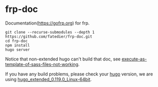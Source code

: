 # frp-doc

Documentation(https://gofrp.org) for frp.

```
git clone --recurse-submodules --depth 1 https://github.com/fatedier/frp-doc.git
cd frp-doc
npm install
hugo server
```

Notice that non-extended hugo can't build that doc, see [execute-as-template-of-sass-files-not-working](https://discourse.gohugo.io/t/execute-as-template-of-sass-files-not-working/17627/2).

If you have any build problems, please check your [hugo](https://github.com/gohugoio/hugo/releases) version, we are using [hugo_extended_0.119.0_Linux-64bit](https://github.com/gohugoio/hugo/releases/download/v0.119.0/hugo_extended_0.119.0_Linux-64bit.tar.gz).
